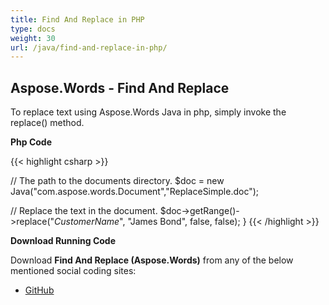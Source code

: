```yaml
---
title: Find And Replace in PHP
type: docs
weight: 30
url: /java/find-and-replace-in-php/
---
```


## **Aspose.Words - Find And Replace**

To replace text using Aspose.Words Java in php, simply invoke the replace() method.

**Php Code**

{{< highlight csharp >}}

 // The path to the documents directory.
 $doc = new Java("com.aspose.words.Document","ReplaceSimple.doc");

 // Replace the text in the document.
 $doc->getRange()->replace("_CustomerName_", "James Bond", false, false);
 }
{{< /highlight >}}

**Download Running Code**

Download **Find And Replace (Aspose.Words)** from any of the below mentioned social coding sites:

- [GitHub](https://github.com/aspose-words/Aspose.Words-for-Java/blob/master/Plugins/Aspose_Words_Java_for_PHP/src/quickstart/findandreplace/php/FindAndReplace.php)
